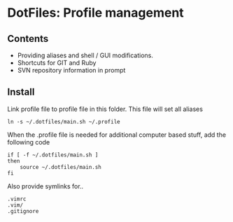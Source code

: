# DotFiles: Profile management

## Contents

- Providing aliases and shell / GUI modifications.
- Shortcuts for GIT and Ruby
- SVN repository information in prompt

## Install

Link profile file to profile file in this folder. This file will set all aliases

    ln -s ~/.dotfiles/main.sh ~/.profile

When the .profile file is needed for additional computer based stuff, add the following code

    if [ -f ~/.dotfiles/main.sh ]  
    then  
        source ~/.dotfiles/main.sh  
    fi  

Also provide symlinks for..

    .vimrc
    .vim/ 
    .gitignore
